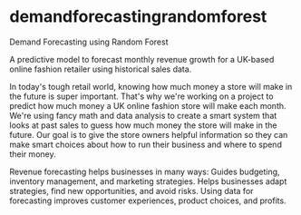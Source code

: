 # demandforecastingrandomforest
Demand Forecasting using Random Forest


A predictive model to forecast monthly revenue growth for a UK-based online fashion retailer using historical sales data.

In today's tough retail world, knowing how much money a store will make in the future is super important. That's why we're working on a project to predict how much money a UK online fashion store will make each month. We're using fancy math and data analysis to create a smart system that looks at past sales to guess how much money the store will make in the future. Our goal is to give the store owners helpful information so they can make smart choices about how to run their business and where to spend their money.

Revenue forecasting helps businesses in many ways:
  Guides budgeting, inventory management, and marketing strategies.
  Helps businesses adapt strategies, find new opportunities, and avoid risks.
  Using data for forecasting improves customer experiences, product choices, and profits.
